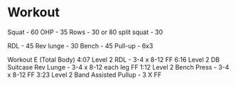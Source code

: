 # Workout

Squat - 60
OHP - 35
Rows - 30 or 80
split squat - 30

RDL - 45
Rev lunge - 30
Bench - 45
Pull-up - 6x3

Workout E (Total Body)
4:07 Level 2 RDL - 3-4 x 8-12 FF
6:16 Level 2 DB Suitcase Rev Lunge - 3-4 x 8-12 each leg FF
1:12 Level 2 Bench Press - 3-4 x 8-12 FF
3:23 Level 2 Band Assisted Pullup - 3 X FF
